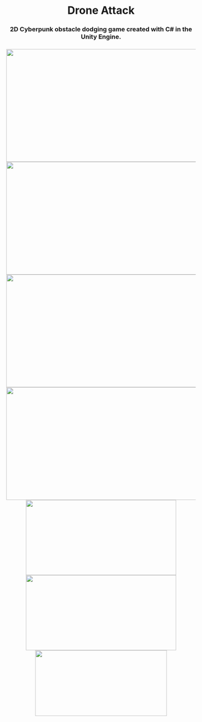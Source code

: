 <h1 align='center'>
Drone Attack
</h1>

<h3 align='center'>
  2D Cyberpunk obstacle dodging game created with C# in the Unity Engine.
<h3>


<div class='container'align='center'>
  <img src="https://github.com/ctrl-alt-caleb/DroneAttack/blob/master/DA_Desktop.gif" width="600" height="300">
</div>
  
<div class='container' align='center'>
  <img src="https://github.com/ctrl-alt-caleb/DroneAttack/blob/master/DA_Desktop1.PNG" width="600" height="300">
  <img src="https://github.com/ctrl-alt-caleb/DroneAttack/blob/master/DA_Desktop2.PNG" width="600" height="300">
  <img src="https://github.com/ctrl-alt-caleb/DroneAttack/blob/master/DA_Desktop3.PNG" width="600" height="300">
</div>



<div class='container'align='center'>
  <img src="https://github.com/ctrl-alt-caleb/DroneAttack/blob/master/DAScreenshot1.png" width="400" height="200">
  <img src="https://github.com/ctrl-alt-caleb/DroneAttack/blob/master/DAScreenshot2.png" width="400" height="200">
</div>

<div class='container'align='center'>
  <img src="https://github.com/ctrl-alt-caleb/DroneAttack/blob/master/DroneAttackAndroid.gif" width="350" height="175">
</div>







